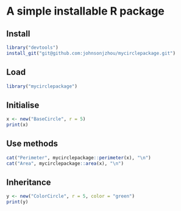 # A simple installable R package

## Install
```r
library("devtools")
install_git("git@github.com:johnsonjzhou/mycirclepackage.git")
```

## Load
```r
library("mycirclepackage")
```

## Initialise
```r
x <- new("BaseCircle", r = 5)
print(x)
```

## Use methods
```r
cat("Perimeter", mycirclepackage::perimeter(x), "\n")
cat("Area", mycirclepackage::area(x), "\n")
```

## Inheritance
```r
y <- new("ColorCircle", r = 5, color = "green")
print(y)
```
